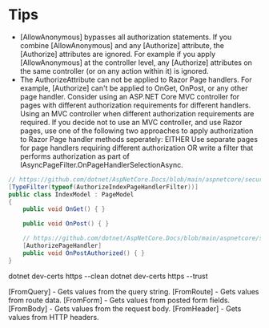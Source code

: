 ﻿# Tips


* [AllowAnonymous] bypasses all authorization statements. If you combine [AllowAnonymous] and any [Authorize] attribute, the [Authorize] attributes are ignored. For example if you apply [AllowAnonymous] at the controller level, any [Authorize] attributes on the same controller (or on any action within it) is ignored.
* The AuthorizeAttribute can not be applied to Razor Page handlers. For example, [Authorize] can't be applied to OnGet, OnPost, or any other page handler. Consider using an ASP.NET Core MVC controller for pages with different authorization requirements for different handlers. Using an MVC controller when different authorization requirements are required. If you decide not to use an MVC controller, and use Razor pages, use one of the following two approaches to apply authorization to Razor Page handler methods seperately: EITHER Use separate pages for page handlers requiring different authorization OR write a filter that performs authorization as part of IAsyncPageFilter.OnPageHandlerSelectionAsync.

``` csharp
// https://github.com/dotnet/AspNetCore.Docs/blob/main/aspnetcore/security/authorization/simple/samples/3.1/PageHandlerAuth/AuthorizeIndexPageHandlerFilter.cs
[TypeFilter(typeof(AuthorizeIndexPageHandlerFilter))]
public class IndexModel : PageModel
{
    public void OnGet() { }

    public void OnPost() { }

    // https://github.com/dotnet/AspNetCore.Docs/blob/main/aspnetcore/security/authorization/simple/samples/3.1/PageHandlerAuth/Pages/Index.cshtml.cs#L16
    [AuthorizePageHandler]
    public void OnPostAuthorized() { }
}


``` 


dotnet dev-certs https --clean
dotnet dev-certs https --trust




[FromQuery] - Gets values from the query string.
[FromRoute] - Gets values from route data.
[FromForm] - Gets values from posted form fields.
[FromBody] - Gets values from the request body.
[FromHeader] - Gets values from HTTP headers.